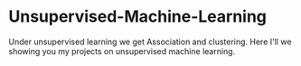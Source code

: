# Unsupervised-Machine-Learning
Under unsupervised learning we get Association and clustering. Here I'll we showing you my projects on unsupervised machine learning.
